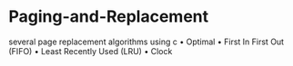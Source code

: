 # Paging-and-Replacement
several page replacement algorithms using c 
• Optimal
• First In First Out (FIFO)
• Least Recently Used (LRU)
• Clock
